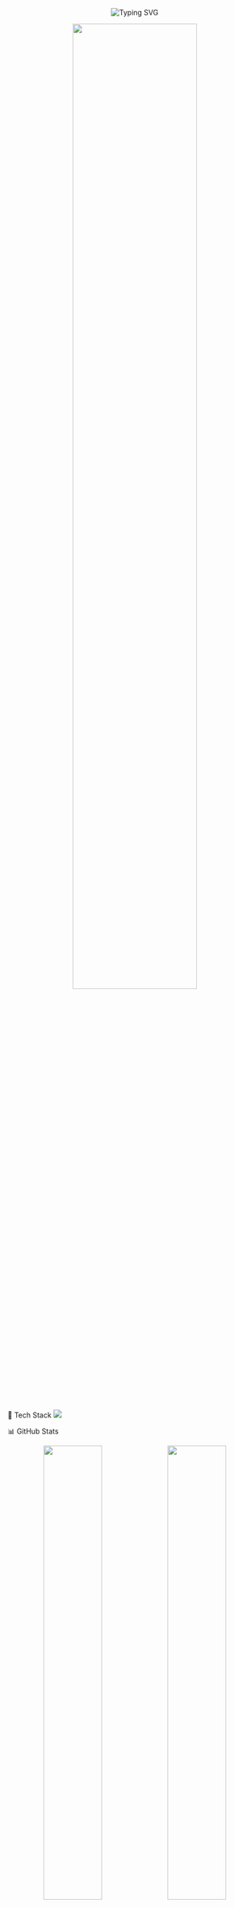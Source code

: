 <!-- TYPING INTRO -->
<p align="center">
  <img src="https://readme-typing-svg.demolab.com?font=Fira+Code&size=24&pause=1000&center=true&vCenter=true&width=500&lines=Hi+I'm+Aditya+%F0%9F%91%8B;Backend+Developer+%7C+Linux+Ricer+%7C+Cybersec+Learner;Ricing+my+life+with+Bash+and+Neovim+!" alt="Typing SVG" />
</p>

<!-- BANNER GIF -->
<p align="center">
  <img src="https://media.giphy.com/media/qgQUggAC3Pfv687qPC/giphy.gif" width="70%" />
</p>

🧰 Tech Stack
<img src="https://skillicons.dev/icons?i=linux,bash,python,flask,nodejs,docker,git,github,vscode,java,mysql,mongodb,postman,react,neovim" />

📊 GitHub Stats
<p align="center"> <img src="https://github-readme-stats.vercel.app/api?username=Im-diablo&show_icons=true&theme=tokyonight&hide_border=false" width="48%" /> <img src="https://streak-stats.demolab.com?user=Im-diablo&theme=tokyonight&hide_border=false" width="48%" /> </p>

📈 Top Languages
<p align="center"> <img src="https://github-readme-stats.vercel.app/api/top-langs/?username=Im-diablo&layout=compact&theme=tokyonight&hide_border=false" /> </p>

🏆 Trophies
<p align="center"> <img src="https://github-profile-trophy.vercel.app/?username=Im-diablo&theme=onedark&no-frame=false&margin-w=10" /> </p>

💬 Quote of the Day
<p align="center"> <img src="https://quotes-github-readme.vercel.app/api?type=horizontal&theme=dark" /> </p>

🎧 Listening To
<p align="center"> <img src="https://spotify-now-playing-readme.vercel.app/api/spotify" /> </p>

🔁 My Favorite Aliases
alias update='sudo pacman -Syu && yay -Syu'
alias rice='cd ~/.config && nvim hypr/'
alias startx='startx ~/.xinitrc'

🧠 Random Dev Joke
<p align="center"> <img src="https://readme-jokes.vercel.app/api?theme=tokyonight" /> </p>

